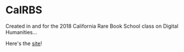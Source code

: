 # CalRBS
Created in and for the 2018 California Rare Book School class on Digital Humanities...

Here's the [site](https://github.com/waymandp/CalRBS/blob/master/index.md)!
